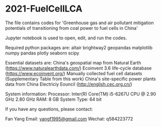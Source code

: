 # 2021-FuelCellLCA

The file contains codes for 'Greenhouse gas and air pollutant mitigation potentials of transitioning from coal power to fuel cells in China'

Jupyter notebook is used to open, edit, and run the codes.

Required python packages are:
altair
brightway2
geopandas
matplotlib
numpy
pandas
plotly
seaborn
scipy

Essential datasets are:
China's geospatial map from Natural Earth (https://www.naturalearthdata.com/)
Ecoinvent 3.6 life-cycle database (https://www.ecoinvent.org/)
Manually collected fuel cell datasets (Supplementary Table from this work)
China's site-specific power plants data from China Electriciy Eouncil (http://english.cec.org.cn/)

System information:
Processor: Inter(R) Core(TM) i5-6267U CPU @ 2.90 GHz 2.80 GHz
RAM: 8 GB
System Type: 64 bit

If you have any questions, please contact:

Fan Yang
Email: yangf1995@gmail.com
Wechat: q584223772
